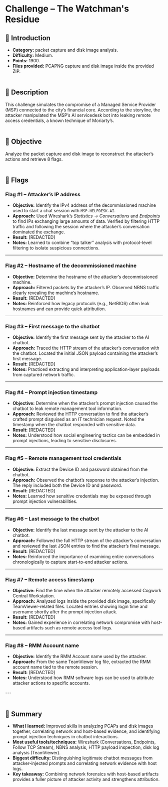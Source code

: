 # Challenge – The Watchman's Residue

## 📌 Introduction

- **Category:** packet capture and disk image analysis.  
- **Difficulty:** Medium.  
- **Points:** 1900.  
- **Files provided:** PCAPNG capture and disk image inside the provided ZIP.  <br><br>

## 📝 Description

This challenge simulates the compromise of a Managed Service Provider (MSP) connected to the city’s financial core. According to the storyline, the attacker manipulated the MSP’s AI servicedesk bot into leaking remote access credentials, a known technique of Moriarty’s.<br><br>

## 🎯 Objective

Analyze the packet capture and disk image to reconstruct the attacker’s actions and retrieve 8 flags.<br><br>

## 🚩 Flags

### Flag #1 – Attacker’s IP address

- **Objective:** Identify the IPv4 address of the decommissioned machine used to start a chat session with `MSP-HELPDESK-AI`.  
- **Approach:** Used Wireshark’s *Statistics → Conversations* and *Endpoints* to find IPs exchanging large amounts of data. Verified by filtering HTTP traffic and following the session where the attacker’s conversation dominated the exchange.  
- **Result:** [REDACTED]  
- **Notes:** Learned to combine “top talker” analysis with protocol-level filtering to isolate suspicious connections.

---

### Flag #2 – Hostname of the decommissioned machine

- **Objective:** Determine the hostname of the attacker’s decommissioned machine.  
- **Approach:** Filtered packets by the attacker’s IP. Observed NBNS traffic clearly revealing the machine’s hostname.  
- **Result:** [REDACTED]  
- **Notes:** Reinforced how legacy protocols (e.g., NetBIOS) often leak hostnames and can provide quick attribution.

---

### Flag #3 – First message to the chatbot

- **Objective:** Identify the first message sent by the attacker to the AI chatbot.  
- **Approach:** Traced the HTTP stream of the attacker’s conversation with the chatbot. Located the initial JSON payload containing the attacker’s first message.  
- **Result:** [REDACTED]  
- **Notes:** Practiced extracting and interpreting application-layer payloads from captured network traffic.

---

### Flag #4 – Prompt injection timestamp

- **Objective:** Determine when the attacker’s prompt injection caused the chatbot to leak remote management tool information.  
- **Approach:** Reviewed the HTTP conversation to find the attacker’s crafted prompt disguised as an IT technician request. Noted the timestamp when the chatbot responded with sensitive data.  
- **Result:** [REDACTED]  
- **Notes:** Understood how social engineering tactics can be embedded in prompt injections, leading to sensitive disclosures.

---

### Flag #5 – Remote management tool credentials

- **Objective:** Extract the Device ID and password obtained from the chatbot.  
- **Approach:** Observed the chatbot’s response to the attacker’s injection. The reply included both the Device ID and password.  
- **Result:** [REDACTED]  
- **Notes:** Learned how sensitive credentials may be exposed through prompt injection vulnerabilities.

---

### Flag #6 – Last message to the chatbot

- **Objective:** Identify the last message sent by the attacker to the AI chatbot.  
- **Approach:** Followed the full HTTP stream of the attacker’s conversation and reviewed the last JSON entries to find the attacker’s final message.  
- **Result:** [REDACTED]  
- **Notes:** Reinforced the importance of examining entire conversations chronologically to capture start-to-end attacker actions.

---

### Flag #7 – Remote access timestamp

- **Objective:** Find the time when the attacker remotely accessed Cogwork Central Workstation.  
- **Approach:** Analyzed logs inside the provided disk image, specifically TeamViewer-related files. Located entries showing login time and username shortly after the prompt injection attack.  
- **Result:** [REDACTED]  
- **Notes:** Gained experience in correlating network compromise with host-based artifacts such as remote access tool logs.

---

### Flag #8 – RMM Account name

- **Objective:** Identify the RMM Account name used by the attacker.  
- **Approach:** From the same TeamViewer log file, extracted the RMM account name tied to the remote session.  
- **Result:** [REDACTED]  
- **Notes:** Understood how RMM software logs can be used to attribute attacker actions to specific accounts.

---<br><br>

## 📶 Summary

- **What I learned:** Improved skills in analyzing PCAPs and disk images together, correlating network and host-based evidence, and identifying prompt injection techniques in chatbot interactions.  
- **Most useful tools/techniques:** Wireshark (Conversations, Endpoints, Follow TCP Stream), NBNS analysis, HTTP payload inspection, disk log analysis (TeamViewer).  
- **Biggest difficulty:** Distinguishing legitimate chatbot messages from attacker-injected prompts and correlating network evidence with host logs.  
- **Key takeaway:** Combining network forensics with host-based artifacts provides a fuller picture of attacker activity and strengthens attribution.  
